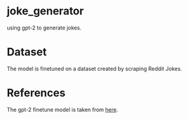 # joke_generator
using  gpt-2 to generate jokes.
# Dataset
The model is finetuned on a dataset created by scraping Reddit Jokes.
# References
The gpt-2 finetune model is taken from <a href="https://github.com/nshepperd/gpt-2">here</a>.
